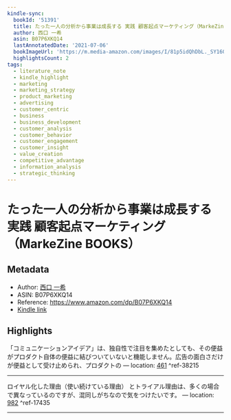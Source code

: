 ```yaml
---
kindle-sync:
  bookId: '51391'
  title: たった一人の分析から事業は成長する 実践 顧客起点マーケティング（MarkeZine BOOKS）
  author: 西口 一希
  asin: B07P6XKQ14
  lastAnnotatedDate: '2021-07-06'
  bookImageUrl: 'https://m.media-amazon.com/images/I/81p5idQhDbL._SY160.jpg'
  highlightsCount: 2
tags:
  - literature_note
  - kindle_highlight
  - marketing
  - marketing_strategy
  - product_marketing
  - advertising
  - customer_centric
  - business
  - business_development
  - customer_analysis
  - customer_behavior
  - customer_engagement
  - customer_insight
  - value_creation
  - competitive_advantage
  - information_analysis
  - strategic_thinking
---
```

# たった一人の分析から事業は成長する 実践 顧客起点マーケティング（MarkeZine BOOKS）
## Metadata
* Author: [西口 一希](https://www.amazon.comundefined)
* ASIN: B07P6XKQ14
* Reference: https://www.amazon.com/dp/B07P6XKQ14
* [Kindle link](kindle://book?action=open&asin=B07P6XKQ14)

## Highlights
「コミュニケーションアイデア」は、独自性で注目を集めたとしても、その便益がプロダクト自体の便益に結びついていないと機能しません。広告の面白さだけが便益として受け止められ、プロダクトの — location: [461](kindle://book?action=open&asin=B07P6XKQ14&location=461) ^ref-38215

---
ロイヤル化した理由（使い続けている理由） とトライアル理由は、多くの場合で異なっているのですが、混同しがちなので気をつけたいです。 — location: [982](kindle://book?action=open&asin=B07P6XKQ14&location=982) ^ref-17435

---
